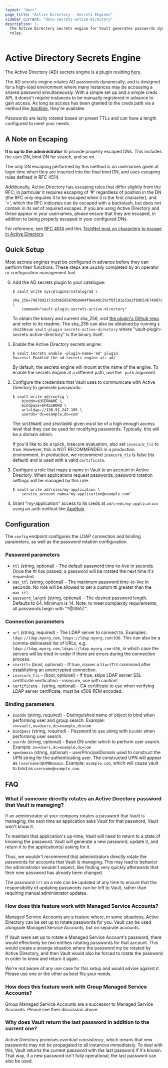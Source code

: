 ```yaml
---
layout: "docs"
page_title: "Active Directory - Secrets Engines"
sidebar_current: "docs-secrets-active-directory"
description: |-
  The Active Directory secrets engine for Vault generates passwords dynamically based on
  roles.
---
```


# Active Directory Secrets Engine

The Active Directory (AD) secrets engine is a plugin residing [here](https://github.com/hashicorp/vault-plugin-secrets-active-directory).

The AD secrets engine rotates AD passwords dynamically,
and is designed for a high-load environment where many instances may be accessing
a shared password simultaneously. With a simple set up and a simple creds API,
it doesn't require instances to be manually registered in advance to gain access. 
As long as access has been granted to the creds path via a method like 
[AppRole](https://www.vaultproject.io/api/auth/approle/index.html), they're available.

Passwords are lazily rotated based on preset TTLs and can have a length configured to meet 
your needs.

## A Note on Escaping

**It is up to the administrator** to provide properly escaped DNs. This
includes the user DN, bind DN for search, and so on.

The only DN escaping performed by this method is on usernames given at login
time when they are inserted into the final bind DN, and uses escaping rules
defined in RFC 4514.

Additionally, Active Directory has escaping rules that differ slightly from the
RFC; in particular it requires escaping of '#' regardless of position in the DN
(the RFC only requires it to be escaped when it is the first character), and
'=', which the RFC indicates can be escaped with a backslash, but does not
contain in its set of required escapes. If you are using Active Directory and
these appear in your usernames, please ensure that they are escaped, in
addition to being properly escaped in your configured DNs.

For reference, see [RFC 4514](https://www.ietf.org/rfc/rfc4514.txt) and this
[TechNet post on characters to escape in Active
Directory](http://social.technet.microsoft.com/wiki/contents/articles/5312.active-directory-characters-to-escape.aspx).

## Quick Setup

Most secrets engines must be configured in advance before they can perform their
functions. These steps are usually completed by an operator or configuration
management tool.

0. Add the AD secrets plugin to your catalogue:

    ```text
    $ vault write sys/plugins/catalog/ad \
        sha_256=7967092173cd96565870b8494f9e64dc29cf0f191e33a2f89b53674907c4ef20 \
        command="vault-plugin-secrets-active-directory"
    ```

    To obtain the binary and current sha_256, visit [the plugin's Github repo](https://github.com/hashicorp/vault-plugin-secrets-active-directory)
    and refer to its readme. The sha_256 can also be obtained by running `$ sha256sum vault-plugin-secrets-active-directory`
    where "vault-plugin-secrets-active-directory" is the binary itself.
    
1. Enable the Active Directory secrets engine:

    ```text
    $ vault secrets enable -plugin-name='ad' plugin
    Success! Enabled the ad secrets engine at: ad/
    ```

    By default, the secrets engine will mount at the name of the engine. To
    enable the secrets engine at a different path, use the `-path` argument.

2. Configure the credentials that Vault uses to communicate with Active Directory 
to generate passwords:

    ```text
    $ vault write ad/config \
        binddn=$USERNAME \
        bindpass=$PASSWORD \
        url=ldap://138.91.247.105 \
        userdn='dc=example,dc=com'
    ```

    The `$USERNAME` and `$PASSWORD` given must be of a high enough access level that
    they can be used for modifying passwords. Typically, this will be a domain admin.
    
    If you'd like to do a quick, insecure evaluation, also set `insecure_tls` to true. However, this is NOT RECOMMENDED
    in a production environment. In production, we recommend `insecure_tls` is false (its default) and is used with a valid 
    `certificate`.

3. Configure a role that maps a name in Vault to an account in Active Directory.
When applications request passwords, password rotation settings will be managed by
this role.

    ```text
    $ vault write ad/roles/my-application \
        service_account_name="my-application@example.com"
    ```
    
4. Grant "my-application" access to its creds at `ad/creds/my-application` using an 
auth method like [AppRole](https://www.vaultproject.io/api/auth/approle/index.html).

## Configuration

The `config` endpoint configures the LDAP connection and binding parameters, as well as the password rotation configuration.

### Password parameters

* `ttl` (string, optional) - The default password time-to-live in seconds. Once the ttl has passed, a password will be rotated the next time it's requested.
* `max_ttl` (string, optional) - The maximum password time-to-live in seconds. No role will be allowed to set a custom ttl greater than the `max_ttl`.
* `password_length` (string, optional) - The desired password length. Defaults to 64. Minimum is 14. Note: to meet complexity requirements, all passwords begin with "?@09AZ".

### Connection parameters

* `url` (string, required) - The LDAP server to connect to. Examples: `ldap://ldap.myorg.com`, `ldaps://ldap.myorg.com:636`. This can also be a comma-delineated list of URLs, e.g. `ldap://ldap.myorg.com,ldaps://ldap.myorg.com:636`, in which case the servers will be tried in-order if there are errors during the connection process.
* `starttls` (bool, optional) - If true, issues a `StartTLS` command after establishing an unencrypted connection.
* `insecure_tls` - (bool, optional) - If true, skips LDAP server SSL certificate verification - insecure, use with caution!
* `certificate` - (string, optional) - CA certificate to use when verifying LDAP server certificate, must be x509 PEM encoded.

### Binding parameters

* `binddn` (string, required) - Distinguished name of object to bind when performing user and group search. Example: `cn=vault,ou=Users,dc=example,dc=com`
* `bindpass` (string, required) - Password to use along with `binddn` when performing user search.
* `userdn` (string, optional) - Base DN under which to perform user search. Example: `ou=Users,dc=example,dc=com`
* `upndomain` (string, optional) - userPrincipalDomain used to construct the UPN string for the authenticating user. The constructed UPN will appear as `[username]@UPNDomain`. Example: `example.com`, which will cause vault to bind as `username@example.com`.

## FAQ

### What if someone directly rotates an Active Directory password that Vault is managing?

If an administrator at your company rotates a password that Vault is managing, the next time an application asks _Vault_ 
for that password, Vault won't know it. 

To maintain that application's up-time, Vault will need to return to a state of knowing the password. Vault will generate 
a new password, update it, and return it to the application(s) asking for it.

Thus, we wouldn't recommend that administrators directly rotate the passwords for accounts that Vault is managing. This
may lead to behavior the administrator wouldn't expect, like finding very quickly afterwards that their new password
has already been changed. 

The password `ttl` on a role can be updated at any time to ensure that the responsibility of updating passwords can be 
left to Vault, rather than requiring manual administrator updates.

### How does this feature work with Managed Service Accounts?

Managed Service Accounts are a feature where, in some situations, Active Directory can be set up to rotate passwords for you.
Vault can be used alongside Managed Service Accounts, but on separate accounts.

If Vault were set up to rotate a Managed Service Account's password, there would effectively be _two_ entities rotating
passwords for that account. This would create a strange situation where the password my be rotated by Active Directory,
and then Vault would also be forced to rotate the password in order to know and return it again.

We're not aware of any use case for this setup and would advise against it. Please use one _or_ the other as best fits
your needs.

### How does this feature work with Group Managed Service Accounts?

Group Managed Service Accounts are a successor to Managed Service Accounts. Please see their discussion above.

### Why does Vault return the last password in addition to the current one?

Active Directory promises _eventual consistency_, which means that new passwords may not be propagated to all instances
immediately. To deal with this, Vault returns the current password with the last password if it's known. That way, if a new
password isn't fully operational, the last password can also be used.